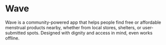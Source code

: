 # Wave
Wave is a community-powered app that helps people find free or affordable menstrual products nearby, whether from local stores, shelters, or user-submitted spots. Designed with dignity and access in mind, even works offline.
